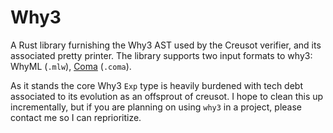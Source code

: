 # Why3 

A Rust library furnishing the Why3 AST used by the Creusot verifier, and its associated pretty printer. 
The library supports two input formats to why3: WhyML (`.mlw`), [Coma](https://coma.paulpatault.fr/) (`.coma`).

As it stands the core Why3 `Exp` type is heavily burdened with tech debt associated to its evolution as an offsprout of creusot. 
I hope to clean this up incrementally, but if you are planning on using `why3` in a project, please contact me so I can reprioritize. 

